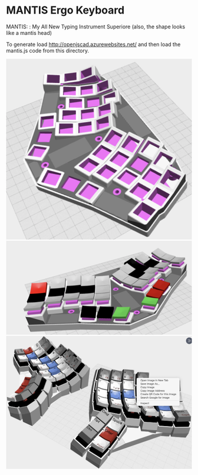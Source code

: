 # MANTIS Ergo Keyboard

MANTIS: : My All New Typing Instrument Superiore (also, the shape looks like a mantis head)

To generate load http://openjscad.azurewebsites.net/ and then load the mantis.js code from this directory.

![Without Keys](case.png)
![With Keys](caseWithKeys.png)
![Older Version](olderVersion.png)
